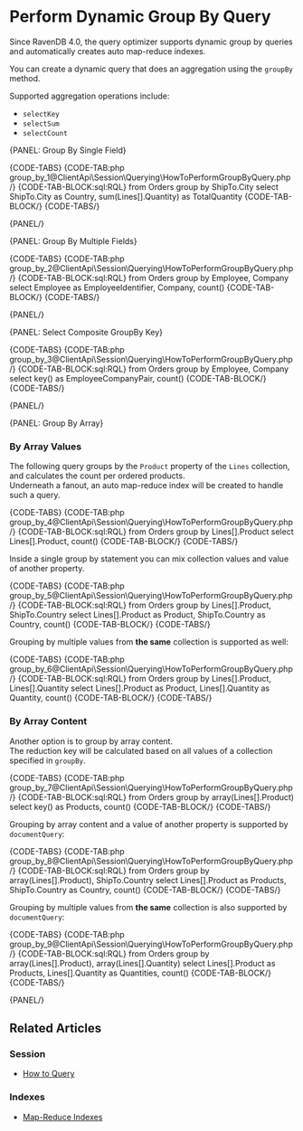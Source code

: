 # Perform Dynamic Group By Query

Since RavenDB 4.0, the query optimizer supports dynamic group by queries and automatically creates auto map-reduce indexes.

You can create a dynamic query that does an aggregation using the `groupBy` method.

Supported aggregation operations include:

- `selectKey`  
- `selectSum`  
- `selectCount`  

{PANEL: Group By Single Field}

{CODE-TABS}
{CODE-TAB:php group_by_1@ClientApi\Session\Querying\HowToPerformGroupByQuery.php /}
{CODE-TAB-BLOCK:sql:RQL}
from Orders
group by ShipTo.City
select ShipTo.City as Country, sum(Lines[].Quantity) as TotalQuantity
{CODE-TAB-BLOCK/}
{CODE-TABS/}

{PANEL/}

{PANEL: Group By Multiple Fields}

{CODE-TABS}
{CODE-TAB:php group_by_2@ClientApi\Session\Querying\HowToPerformGroupByQuery.php /}
{CODE-TAB-BLOCK:sql:RQL}
from Orders
group by Employee, Company
select Employee as EmployeeIdentifier, Company, count()
{CODE-TAB-BLOCK/}
{CODE-TABS/}

{PANEL/}

{PANEL: Select Composite GroupBy Key}

{CODE-TABS}
{CODE-TAB:php group_by_3@ClientApi\Session\Querying\HowToPerformGroupByQuery.php /}
{CODE-TAB-BLOCK:sql:RQL}
from Orders 
group by Employee, Company
select key() as EmployeeCompanyPair, count()
{CODE-TAB-BLOCK/}
{CODE-TABS/}

{PANEL/}

{PANEL: Group By Array}

### By Array Values

The following query groups by the `Product` property of the `Lines` collection, 
and calculates the count per ordered products.  
Underneath a fanout, an auto map-reduce index will be created to handle such a query. 

{CODE-TABS}
{CODE-TAB:php group_by_4@ClientApi\Session\Querying\HowToPerformGroupByQuery.php /}
{CODE-TAB-BLOCK:sql:RQL}
from Orders 
group by Lines[].Product
select Lines[].Product, count()
{CODE-TAB-BLOCK/}
{CODE-TABS/}

Inside a single group by statement you can mix collection values and value of another property.  

{CODE-TABS}
{CODE-TAB:php group_by_5@ClientApi\Session\Querying\HowToPerformGroupByQuery.php /}
{CODE-TAB-BLOCK:sql:RQL}
from Orders 
group by Lines[].Product, ShipTo.Country 
select Lines[].Product as Product, ShipTo.Country as Country, count()
{CODE-TAB-BLOCK/}
{CODE-TABS/}

Grouping by multiple values from **the same** collection is supported as well:

{CODE-TABS}
{CODE-TAB:php group_by_6@ClientApi\Session\Querying\HowToPerformGroupByQuery.php /}
{CODE-TAB-BLOCK:sql:RQL}
from Orders 
group by Lines[].Product, Lines[].Quantity 
select Lines[].Product as Product, Lines[].Quantity as Quantity, count()
{CODE-TAB-BLOCK/}
{CODE-TABS/}

### By Array Content

Another option is to group by array content.  
The reduction key will be calculated based on all values of a collection specified in `groupBy`.

{CODE-TABS}
{CODE-TAB:php group_by_7@ClientApi\Session\Querying\HowToPerformGroupByQuery.php /}
{CODE-TAB-BLOCK:sql:RQL}
from Orders
group by array(Lines[].Product)
select key() as Products, count()
{CODE-TAB-BLOCK/}
{CODE-TABS/}

Grouping by array content and a value of another property is supported by `documentQuery`:

{CODE-TABS}
{CODE-TAB:php group_by_8@ClientApi\Session\Querying\HowToPerformGroupByQuery.php /}
{CODE-TAB-BLOCK:sql:RQL}
from Orders 
group by array(Lines[].Product), ShipTo.Country 
select Lines[].Product as Products, ShipTo.Country as Country, count()
{CODE-TAB-BLOCK/}
{CODE-TABS/}

Grouping by multiple values from **the same** collection is also supported by `documentQuery`:

{CODE-TABS}
{CODE-TAB:php group_by_9@ClientApi\Session\Querying\HowToPerformGroupByQuery.php /}
{CODE-TAB-BLOCK:sql:RQL}
from Orders 
group by array(Lines[].Product), array(Lines[].Quantity) 
select Lines[].Product as Products, Lines[].Quantity as Quantities, count()
{CODE-TAB-BLOCK/}
{CODE-TABS/}

{PANEL/}

## Related Articles

### Session

- [How to Query](../../../client-api/session/querying/how-to-query)

### Indexes

- [Map-Reduce Indexes](../../../indexes/map-reduce-indexes)
